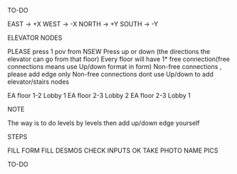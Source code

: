TO-DO 

EAST -> +X
WEST -> -X
NORTH -> +Y
SOUTH -> -Y

ELEVATOR NODES 

PLEASE press 1 pov from NSEW
Press up or down (the directions the elevator can go from that floor)
Every floor will have 1* free connection(free connections means use Up/down format in form)
Non-free connections , please add edge only
Non-free connections dont use Up/down to add elevator/stairs nodes


EA floor 1-2 Lobby 1
EA floor 2-3 Lobby 2
EA floor 2-3 Lobby 1

NOTE 

The way is to do levels by levels then add up/down edge yourself

STEPS

FILL FORM
FILL DESMOS
CHECK INPUTS OK
TAKE PHOTO
NAME PICS


TO-DO
